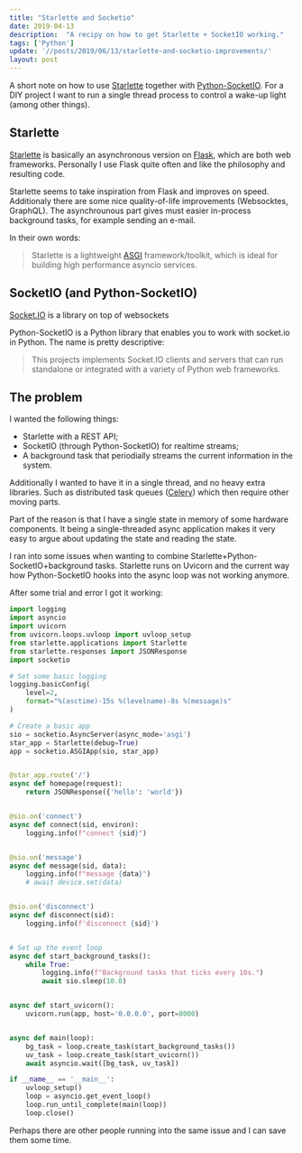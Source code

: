 ```yaml
---
title: "Starlette and Socketio"
date: 2019-04-13
description:  "A recipy on how to get Starlette + SocketIO working."
tags: ['Python']
update: '//posts/2019/06/13/starlette-and-socketio-improvements/'
layout: post
---
```

A short note on how to use [Starlette](https://www.starlette.io/) together with [Python-SocketIO](https://github.com/miguelgrinberg/python-socketio/). For a DIY project I want to run a single thread process to control a wake-up light (among other things).

## Starlette
[Starlette](https://www.starlette.io/) is basically an asynchronous version on [Flask](http://flask.pocoo.org/), which are both web frameworks. Personally I use Flask quite often and like the philosophy and resulting code.

Starlette seems to take inspiration from Flask and improves on speed. Additionaly there are some nice quality-of-life improvements (Websocktes, GraphQL). The asynchrounous part gives must easier in-process background tasks, for example sending an e-mail.

In their own words:

> Starlette is a lightweight [ASGI](https://asgi.readthedocs.io/en/latest/) framework/toolkit, which is ideal for building high performance asyncio services.

## SocketIO (and Python-SocketIO)
[Socket.IO](https://socket.io/) is a library on top of websockets

Python-SocketIO is a Python library that enables you to work with socket.io in Python. The name is pretty descriptive:

> This projects implements Socket.IO clients and servers that can run standalone or integrated with a variety of Python web frameworks.

## The problem
I wanted the following things:

* Starlette with a REST API;
* SocketIO (through Python-SocketIO) for realtime streams;
* A background task that periodially streams the current information in the system.

Additionally I wanted to have it in a single thread, and no heavy extra libraries. Such as distributed task queues ([Celery](http://www.celeryproject.org/)) which then require other moving parts.

Part of the reason is that I have a single state in memory of some hardware components. It being a single-threaded async application makes it very easy to argue about updating the state and reading the state.

I ran into some issues when wanting to combine Starlette+Python-SocketIO+background tasks. Starlette runs on Uvicorn and the current way how Python-SocketIO hooks into the async loop was not working anymore.

After some trial and error I got it working:
```python
import logging
import asyncio
import uvicorn
from uvicorn.loops.uvloop import uvloop_setup
from starlette.applications import Starlette
from starlette.responses import JSONResponse
import socketio

# Set some basic logging
logging.basicConfig(
    level=2,
    format="%(asctime)-15s %(levelname)-8s %(message)s"
)

# Create a basic app
sio = socketio.AsyncServer(async_mode='asgi')
star_app = Starlette(debug=True)
app = socketio.ASGIApp(sio, star_app)


@star_app.route('/')
async def homepage(request):
    return JSONResponse({'hello': 'world'})


@sio.on('connect')
async def connect(sid, environ):
    logging.info(f"connect {sid}")


@sio.on('message')
async def message(sid, data):
    logging.info(f"message {data}")
    # await device.set(data)


@sio.on('disconnect')
async def disconnect(sid):
    logging.info(f'disconnect {sid}')


# Set up the event loop
async def start_background_tasks():
    while True:
        logging.info(f"Background tasks that ticks every 10s.")
        await sio.sleep(10.0)


async def start_uvicorn():
    uvicorn.run(app, host='0.0.0.0', port=8000)


async def main(loop):
    bg_task = loop.create_task(start_background_tasks())
    uv_task = loop.create_task(start_uvicorn())
    await asyncio.wait([bg_task, uv_task])

if __name__ == '__main__':
    uvloop_setup()
    loop = asyncio.get_event_loop()
    loop.run_until_complete(main(loop))
    loop.close()
```

Perhaps there are other people running into the same issue and I can save them some time.
